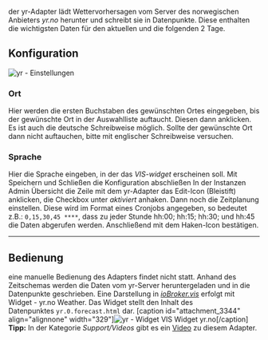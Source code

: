 
der yr-Adapter lädt Wettervorhersagen vom Server des norwegischen Anbieters _yr.no_ herunter und schreibt sie in Datenpunkte. Diese enthalten die wichtigsten Daten für den aktuellen und die folgenden 2 Tage.


## Konfiguration

![yr - Einstellungen](http://www.iobroker.net/wp-content/uploads/yr-Einstellungen.jpg)

### Ort

Hier werden die ersten Buchstaben des gewünschten Ortes eingegeben, bis der gewünschte Ort in der Auswahlliste auftaucht. Diesen dann anklicken. Es ist auch die deutsche Schreibweise möglich. Sollte der gewünschte Ort dann nicht auftauchen, bitte mit englischer Schreibweise versuchen.

### Sprache

Hier die Sprache eingeben, in der das _VIS-widget_ erscheinen soll. Mit Speichern und Schließen die Konfiguration abschließen In der Instanzen Admin Übersicht die Zeile mit dem yr-Adapter das Edit-Icon (Bleistift) anklicken, die Checkbox unter _aktiviert_ anhaken. Dann noch die Zeitplanung einstellen. Diese wird im Format eines Cronjobs angegeben, so bedeutet z.B.: `0,15,30,45 ****`, dass zu jeder Stunde hh:00; hh:15; hh:30; und hh:45 die Daten abgerufen werden. Anschließend mit dem Haken-Icon bestätigen.

* * *

## Bedienung

eine manuelle Bedienung des Adapters findet nicht statt. Anhand des Zeitschemas werden die Daten vom yr-Server heruntergeladen und in die Datenpunkte geschrieben. Eine Darstellung in [_ioBroker.vis_](http://www.iobroker.net/?page_id=2754&lang=de) erfolgt mit Widget - yr.no Weather. Das Widget stellt den Inhalt des Datenpunktes `yr.0.forecast.html` dar. [caption id="attachment_3344" align="alignnone" width="329"]![yr - Widget](http://www.iobroker.net/wp-content/uploads/yr-Widget.jpg) VIS Widget yr.no[/caption] **Tipp:** In der Kategorie _Support/Videos_ gibt es ein [Video](http://www.iobroker.net/?page_id=2387&lang=de) zu diesem Adapter.